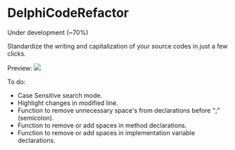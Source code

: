 # DelphiCodeRefactor

Under development (~70%)

Standardize the writing and capitalization of your source codes in just a few clicks.

Preview:
![](https://i.imgur.com/OiHxBaV.jpeg)


To do:
- Case Sensitive search mode.
- Highlight changes in modified line.
- Function to remove unnecessary space's from declarations before ";" (semicolon).
- Function to remove or add spaces in method declarations.
- Function to remove or add spaces in implementation variable declarations.